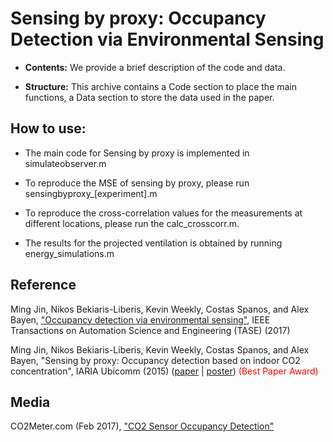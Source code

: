 # Sensing by proxy: Occupancy Detection via Environmental Sensing

* **Contents:** We provide a brief description of the code and data.

* **Structure:** This archive contains a Code section to place the main functions, a Data section to store the data used in the paper.

## How to use:

* The main code for Sensing by proxy is implemented in simulateobserver.m

* To reproduce the MSE of sensing by proxy, please run sensingbyproxy_[experiment].m

* To reproduce the cross-correlation values for the measurements at different locations, please run the calc_crosscorr.m. 

* The results for the projected ventilation is obtained by running energy_simulations.m

## Reference

Ming Jin, Nikos Bekiaris-Liberis, Kevin Weekly, Costas Spanos, and Alex Bayen, ["Occupancy detection via environmental sensing"](http://ieeexplore.ieee.org/stamp/stamp.jsp?tp=&arnumber=7742900&isnumber=4358066&tag=1),
IEEE Transactions on Automation Science and Engineering (TASE) (2017) 

Ming Jin, Nikos Bekiaris-Liberis, Kevin Weekly, Costas Spanos, and Alex Bayen, "Sensing by proxy: Occupancy detection based on indoor CO2 concentration",
IARIA Ubicomm (2015) ([paper](http://www.jinming.tech/papers/sbp.pdf) | [poster](http://www.jinming.tech/papers/sbp_poster.pdf)) <span style="color:red">(Best Paper Award)</span>

## Media

CO2Meter.com (Feb 2017), ["CO2 Sensor Occupancy Detection"](https://www.co2meter.com/blogs/news/co2-sensor-occupancy-detection)